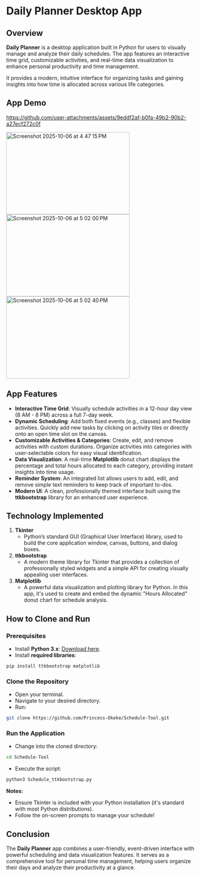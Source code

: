 # Daily Planner Desktop App

## Overview
**Daily Planner** is a desktop application built in Python for users to visually manage and analyze their daily schedules. The app features an interactive time grid, customizable activities, and real-time data visualization to enhance personal productivity and time management. 

It provides a modern, intuitive interface for organizing tasks and gaining insights into how time is allocated across various life categories.


## App Demo


https://github.com/user-attachments/assets/9eddf2af-b0fa-49b2-90b2-a27ecf272c0f


<img width="330" height="220" alt="Screenshot 2025-10-06 at 4 47 15 PM" src="https://github.com/user-attachments/assets/f2bd8cfc-0d9e-41ba-909a-070b2e87ffe0" />
<img width="330" height="220" alt="Screenshot 2025-10-06 at 5 02 00 PM" src="https://github.com/user-attachments/assets/4fac4f80-7bee-43f1-a5ac-1ad27b7bc3cb" />
<img width="330" height="220" alt="Screenshot 2025-10-06 at 5 02 40 PM" src="https://github.com/user-attachments/assets/ca45df6a-5092-4e01-9f42-5339928c637e" />





## App Features

- **Interactive Time Grid**: Visually schedule activities in a 12-hour day view (8 AM - 8 PM) across a full 7-day week.
- **Dynamic Scheduling**: Add both fixed events (e.g., classes) and flexible activities. Quickly add new tasks by clicking on activity tiles or directly onto an open time slot on the canvas.
- **Customizable Activities & Categories**: Create, edit, and remove activities with custom durations. Organize activities into categories with user-selectable colors for easy visual identification.
- **Data Visualization**: A real-time **Matplotlib** donut chart displays the percentage and total hours allocated to each category, providing instant insights into time usage.
- **Reminder System**: An integrated list allows users to add, edit, and remove simple text reminders to keep track of important to-dos.
- **Modern UI**: A clean, professionally themed interface built using the **ttkbootstrap** library for an enhanced user experience.



## Technology Implemented

1.  **Tkinter**
    - Python’s standard GUI (Graphical User Interface) library, used to build the core application window, canvas, buttons, and dialog boxes.
2.  **ttkbootstrap**
    - A modern theme library for Tkinter that provides a collection of professionally styled widgets and a simple API for creating visually appealing user interfaces.
3.  **Matplotlib**
    - A powerful data visualization and plotting library for Python. In this app, it's used to create and embed the dynamic "Hours Allocated" donut chart for schedule analysis.



## How to Clone and Run

### Prerequisites
- Install **Python 3.x**: [Download here](https://www.python.org/downloads/).
- Install **required libraries**:

```bash
pip install ttkbootstrap matplotlib
```

### Clone the Repository
- Open your terminal.
- Navigate to your desired directory.
- Run:

```bash
git clone https://github.com/Princess-Okeke/Schedule-Tool.git
```

### Run the Application
- Change into the cloned directory:

```bash
cd Schedule-Tool
```
- Execute the script:
```bash
python3 Schedule_ttkbootstrap.py
```
**Notes:**
- Ensure Tkinter is included with your Python installation (it's standard with most Python distributions).
- Follow the on-screen prompts to manage your schedule!



## Conclusion
The **Daily Planner** app combines a user-friendly, event-driven interface with powerful scheduling and data visualization features. It serves as a comprehensive tool for personal time management, helping users organize their days and analyze their productivity at a glance.

